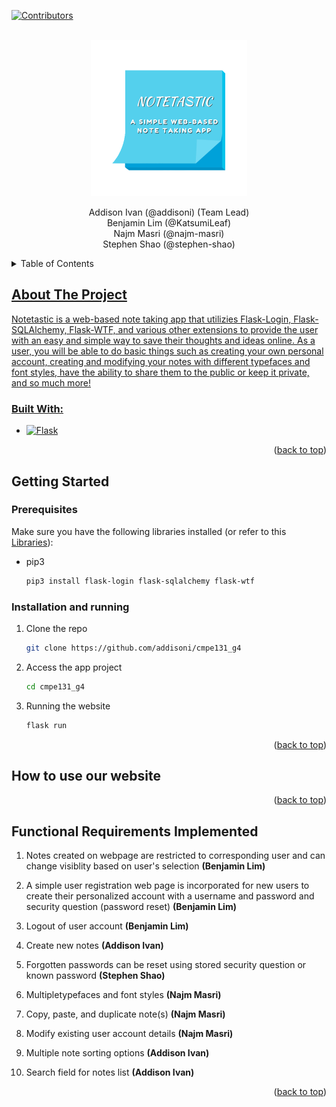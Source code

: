 <a name="readme-top"></a>

[![Contributors][contributors-shield]][contributors-url]

<!-- PROJECT LOGO -->
<br />
<div align="center">
  <a href="https://github.com/addisoni/cmpe131_g4">
    <img src="notetastic_logo.png" alt="Logo" width="250" height="250">
  </a>
</div>

<p align="center"> 
Addison Ivan (@addisoni) (Team Lead) <br> 
Benjamin Lim (@KatsumiLeaf) <br>
Najm Masri (@najm-masri) <br>
Stephen Shao (@stephen-shao)
</p>

<!-- TABLE OF CONTENTS -->
<details>
  <summary>Table of Contents</summary>
  <ol>
    <li>
      <a href="#about-the-project">About The Project</a>
      <ul>
        <li><a href="#built-with">Built With</a></li>
      </ul>
    </li>
    <li>
      <a href="#getting-started">Getting Started</a>
      <ul>
        <li><a href="#prerequisites">Prerequisites</a></li>
        <li><a href="#installation-and-running">Installation and running</a></li>
      </ul>
    </li>
    <li><a href="#how-to-use-our-website">How to use our website</a></li>
    <li><a href="#functional-requirements-implemented">Functional Requirements Implemeneted</li>
  </ol>
</details>

<!-- ABOUT THE PROJECT -->

## About The Project

Notetastic is a web-based note taking app that utilizies Flask-Login, Flask-SQLAlchemy, Flask-WTF, and various other
extensions to provide the user with an easy and simple way to save their thoughts and ideas online. As a user, you will
be able to do basic things such as creating your own personal account, creating and modifying your notes with different 
typefaces and font styles, have the ability to share them to the public or keep it private, and so much more!

### Built With:
* [![Flask][Flask.com]][Flask-url]

<p align="right">(<a href="#readme-top">back to top</a>)</p>

<!-- GETTING STARTED -->
## Getting Started

### Prerequisites

Make sure you have the following libraries installed (or refer to this [Libraries](https://github.com/addisoni/cmpe131_g4/blob/main/requirements3.txt)):
* pip3
  ```sh
  pip3 install flask-login flask-sqlalchemy flask-wtf
  ```

### Installation and running

1. Clone the repo
   ```sh
   git clone https://github.com/addisoni/cmpe131_g4
   ```
2. Access the app project
   ```sh
   cd cmpe131_g4
   ```
3. Running the website
   ```sh
   flask run
   ```

<p align="right">(<a href="#readme-top">back to top</a>)</p>

<!-- General Instructions -->
## How to use our website

<p align="right">(<a href="#readme-top">back to top</a>)</p>

<!-- Implementation -->
## Functional Requirements Implemented

1. Notes created on webpage are restricted to corresponding user and can change visiblity based on user's selection **(Benjamin Lim)**
   
2. A simple user registration web page is incorporated for new users to create their personalized account with a username and password and security question (password reset) **(Benjamin Lim)**
   
3. Logout of user account **(Benjamin Lim)**
   
4. Create new notes **(Addison Ivan)**
   
5. Forgotten passwords can be reset using stored security question or known password **(Stephen Shao)**
    
6. Multipletypefaces and font styles **(Najm Masri)**
    
7. Copy, paste, and duplicate note(s) **(Najm Masri)**
    
8. Modify existing user account details **(Najm Masri)**
    
9. Multiple note sorting options **(Addison Ivan)**
    
10. Search field for notes list **(Addison Ivan)**

<p align="right">(<a href="#readme-top">back to top</a>)</p>

<!-- MARKDOWN LINKS & IMAGES -->
[contributors-shield]: https://img.shields.io/github/contributors/github_username/repo_name.svg?style=for-the-badge
[contributors-url]: https://github.com/addisoni/cmpe131_g4/graphs/contributors
[Flask-url]: https://flask.palletsprojects.com/en/3.0.x/
[Flask.com]: https://img.shields.io/badge/flask-%23000.svg?style=for-the-badge&logo=flask&logoColor=white
